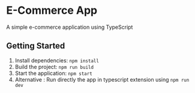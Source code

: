 # E-Commerce App

A simple e-commerce application using TypeScript

## Getting Started

1. Install dependencies: `npm install`
2. Build the project: `npm run build`
3. Start the application: `npm start`
4. Alternative : Run directly the app in typescript extension using `npm run dev`